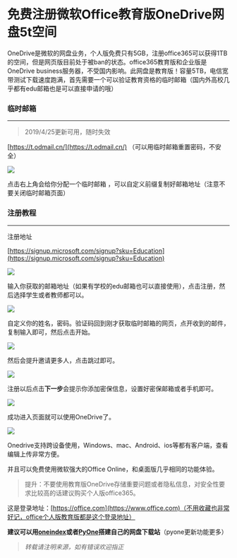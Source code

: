 

# 免费注册微软Office教育版OneDrive网盘5t空间

OneDrive是微软的网盘业务，个人版免费只有5GB，注册office365可以获得1TB的空间，但是网页版目前处于被ban的状态。office365教育版和企业版是OneDrive business服务器，不受国内影响。此网盘是教育版！容量5TB，电信宽带测试下载速度跑满，首先需要一个可以验证教育资格的临时邮箱（国内外高校几乎都有edu邮箱也是可以直接申请的哦）

### 临时邮箱

-----

>  2019/4/25更新可用，随时失效

[https://t.odmail.cn/](https://t.odmail.cn/) （可以用临时邮箱重置密码，不安全）

![](https://up.go28.cn/pimg/office365a.png!960)

点击右上角会给你分配一个临时邮箱 ，可以自定义前缀复制好邮箱地址（注意不要关闭临时邮箱页面）

### 注册教程
-----
注册地址

[https://signup.microsoft.com/signup?sku=Education](https://signup.microsoft.com/signup?sku=Education)

![](https://up.go28.cn/pimg/office365a1.png!960)

输入你获取的邮箱地址（如果有学校的edu邮箱也可以直接使用），点击注册，然后选择学生或者教师都可以。

![](https://up.go28.cn/pimg/officea2.png!960)

自定义你的姓名，密码。验证码回到刚才获取临时邮箱的网页，点开收到的邮件，复制输入即可，然后点击开始。

![](https://up.go28.cn/pimg/20190427215859.png!960)

然后会提升邀请更多人，点击跳过即可。

![](https://up.go28.cn/pimg/20190427220101.png!960)

注册以后点击**下一步**会提示你添加密保信息，设置好密保邮箱或者手机即可。

![](https://up.go28.cn/pimg/20190427220614.png!960)

成功进入页面就可以使用OneDrive了。

![](https://up.go28.cn/pimg/20190427220924.png!960)

Onedrive支持跨设备使用，Windows、mac、Android、ios等都有客户端，查看编辑上传非常方便。

并且可以免费使用微软强大的Office Online，和桌面版几乎相同的功能体验。

> 提升：不要使用教育版OneDrive存储重要问题或者隐私信息，对安全性要求比较高的话建议购买个人版office365。

这是登录地址：[https://office.com](https://www.office.com)（不用收藏也非常好记，office个人版教育版都是这个登录地址）

**建议可以用[oneindex](https://github.com/donwa/oneindex)或者[PyOne](https://github.com/abbeyokgo/PyOne)搭建自己的网盘下载站**（pyone更新功能更多）

> *转载请注明来源，如有错误欢迎指正*

